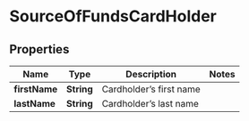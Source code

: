 
# SourceOfFundsCardHolder

## Properties
Name | Type | Description | Notes
------------ | ------------- | ------------- | -------------
**firstName** | **String** | Cardholder’s first name | 
**lastName** | **String** | Cardholder’s last name | 



